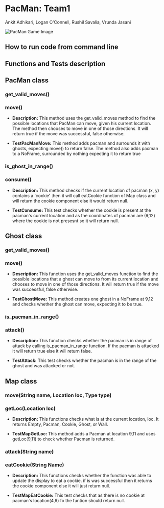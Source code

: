 # PacMan: Team1

Ankit Adhikari, Logan O'Connell, Rushil Savalia, Vrunda Jasani

![PacMan Game Image]()

## How to run code from command line



## Functions and Tests description

## PacMan class

### get_valid_moves()





### move()
* **Description:** This method uses the get_valid_moves method to find the possible locations that PacMan can move, given his current location. The method then chooses to move in one of those directions. It will return true if the move was successful, false otherwise.

* **TestPacManMove:** This method adds pacman and surrounds it with ghosts, expecting move() to return false. The method also adds pacman to a NoFrame, surrounded by nothing expecting it to return true



### is_ghost_in_range()




### consume()

* **Description:** This method checks if the current location of pacman (x, y) contains a 'cookie' then it will call eatCookie function of Map class and will return the cookie component else it would return null.


* **TestConsume:** This test checks whether the cookie is present at the pacman's current location and as the coordinates of pacman are (9,12) where the cookie is not presesnt so it will return null.



## Ghost class

### get_valid_moves()



### move()
* **Description:** This function uses the get_valid_moves function to find the possible locations that a ghost can move to from its current location and chooses to move in one of those directions. It will return true if the move was successful, false otherwise.

* **TestGhostMove:** This method creates one ghost in a NoFrame at 9,12 and checks whether the ghost can move, expecting it to be true.



### is_pacman_in_range()




### attack()

* **Description:** This function checks whether the pacman is in range of attack by calling is_pacman_in_range function. If the pacman is attacked it will return true else it will return false.

* **TestAttack:** This test checks whether the pacman is in the range of the ghost and was attacked or not.


## Map class

### move(String name, Location loc, Type type)


### getLoc(Location loc)
* **Description:** This functions checks what is at the current location, loc. It returns Empty, Pacman, Cookie, Ghost, or Wall.

* **TestMapGetLoc:** This method adds a Pacman at location 9,11 and uses getLoc(9,11) to check whether Pacman is returned. 

### attack(String name)


### eatCookie(String Name)

* **Description:** This functions checks whether the function was able to update the display to eat a cookie. if is was successful then it returns the cookie component else it will just return null.


* **TestMapEatCookie:** This test checks that as there is no cookie at pacman's location(4,6) fo the funtion should return null.




